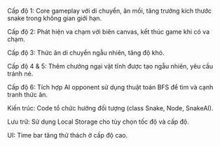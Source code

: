 Cấp độ 1: Core gameplay với di chuyển, ăn mồi, tăng trưởng kích thước snake trong không gian giới hạn.

Cấp độ 2: Phát hiện va chạm với biên canvas, kết thúc game khi có va chạm.

Cấp độ 3: Thức ăn di chuyển ngẫu nhiên, tăng độ khó.

Cấp độ 4 & 5: Thêm chướng ngại vật tĩnh được tạo ngẫu nhiên, yêu cầu tránh né.

Cấp độ 6: Tích hợp AI opponent sử dụng thuật toán BFS để tìm và cạnh tranh thức ăn.

Kiến trúc: Code tổ chức hướng đối tượng (class Snake, Node, SnakeAI).

Lưu trữ: Sử dụng Local Storage cho tùy chọn tốc độ và cấp độ.

UI: Time bar tăng thử thách ở cấp độ cao.
